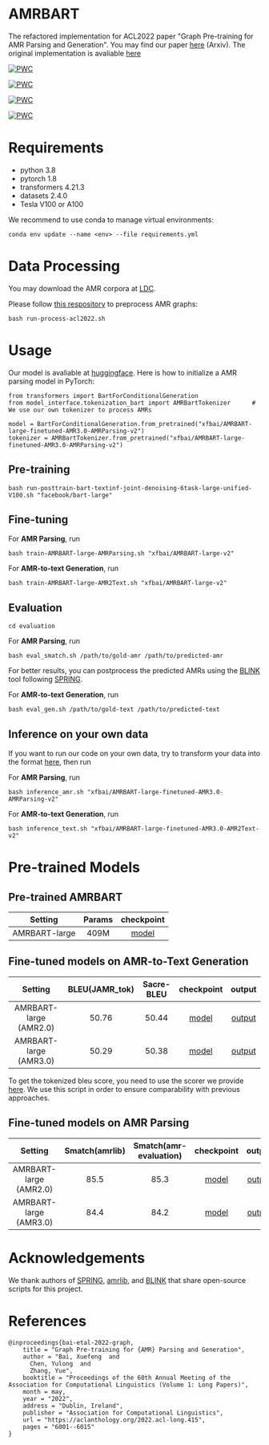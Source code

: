 # AMRBART
The refactored implementation for ACL2022 paper "Graph Pre-training for AMR Parsing and Generation". You may find our paper [here](https://arxiv.org/pdf/2203.07836.pdf) (Arxiv). The original implementation is avaliable [here](https://github.com/goodbai-nlp/AMRBART/tree/acl2022)

[![PWC](https://img.shields.io/endpoint.svg?url=https://paperswithcode.com/badge/graph-pre-training-for-amr-parsing-and-1/amr-to-text-generation-on-ldc2017t10)](https://paperswithcode.com/sota/amr-to-text-generation-on-ldc2017t10?p=graph-pre-training-for-amr-parsing-and-1)

[![PWC](https://img.shields.io/endpoint.svg?url=https://paperswithcode.com/badge/graph-pre-training-for-amr-parsing-and-1/amr-to-text-generation-on-ldc2020t02)](https://paperswithcode.com/sota/amr-to-text-generation-on-ldc2020t02?p=graph-pre-training-for-amr-parsing-and-1)

[![PWC](https://img.shields.io/endpoint.svg?url=https://paperswithcode.com/badge/graph-pre-training-for-amr-parsing-and-1/amr-parsing-on-ldc2017t10)](https://paperswithcode.com/sota/amr-parsing-on-ldc2017t10?p=graph-pre-training-for-amr-parsing-and-1)

[![PWC](https://img.shields.io/endpoint.svg?url=https://paperswithcode.com/badge/graph-pre-training-for-amr-parsing-and-1/amr-parsing-on-ldc2020t02)](https://paperswithcode.com/sota/amr-parsing-on-ldc2020t02?p=graph-pre-training-for-amr-parsing-and-1)

# Requirements
+ python 3.8
+ pytorch 1.8
+ transformers 4.21.3
+ datasets 2.4.0
+ Tesla V100 or A100

We recommend to use conda to manage virtual environments:
```
conda env update --name <env> --file requirements.yml
```

# Data Processing

<!-- Since AMR corpus require LDC license, we upload some examples for format reference. If you have the license, feel free to contact us for getting the preprocessed data. -->
You may download the AMR corpora at [LDC](https://www.ldc.upenn.edu).

Please follow [this respository](https://github.com/goodbai-nlp/AMR-Process) to preprocess AMR graphs:
``` 
bash run-process-acl2022.sh
```

# Usage

Our model is avaliable at [huggingface](https://huggingface.co/xfbai). Here is how to initialize a AMR parsing model in PyTorch:

```
from transformers import BartForConditionalGeneration
from model_interface.tokenization_bart import AMRBartTokenizer      # We use our own tokenizer to process AMRs

model = BartForConditionalGeneration.from_pretrained("xfbai/AMRBART-large-finetuned-AMR3.0-AMRParsing-v2")
tokenizer = AMRBartTokenizer.from_pretrained("xfbai/AMRBART-large-finetuned-AMR3.0-AMRParsing-v2")
```


## Pre-training
```
bash run-posttrain-bart-textinf-joint-denoising-6task-large-unified-V100.sh "facebook/bart-large"
```

## Fine-tuning

For **AMR Parsing**, run
```
bash train-AMRBART-large-AMRParsing.sh "xfbai/AMRBART-large-v2"
```

For **AMR-to-text Generation**, run
```
bash train-AMRBART-large-AMR2Text.sh "xfbai/AMRBART-large-v2"
```


## Evaluation
```
cd evaluation
```

For **AMR Parsing**, run
```
bash eval_smatch.sh /path/to/gold-amr /path/to/predicted-amr
```
For better results, you can postprocess the predicted AMRs using the [BLINK](https://github.com/facebookresearch/BLINK) tool following [SPRING](https://github.com/SapienzaNLP/spring).

For **AMR-to-text Generation**, run
```
bash eval_gen.sh /path/to/gold-text /path/to/predicted-text
```

## Inference on your own data

If you want to run our code on your own data, try to transform your data into the format [here](https://github.com/muyeby/AMRBART/tree/main/examples), then run 

For **AMR Parsing**, run
```
bash inference_amr.sh "xfbai/AMRBART-large-finetuned-AMR3.0-AMRParsing-v2"
```

For **AMR-to-text Generation**, run
```
bash inference_text.sh "xfbai/AMRBART-large-finetuned-AMR3.0-AMR2Text-v2"
```

# Pre-trained Models

## Pre-trained AMRBART


|Setting| Params | checkpoint |
|  :----:  | :----:  |:---:|
| AMRBART-large | 409M | [model](https://huggingface.co/xfbai/AMRBART-large-v2) |


## Fine-tuned models on AMR-to-Text Generation

|Setting|  BLEU(JAMR_tok)  | Sacre-BLEU | checkpoint | output | 
|  :----:  | :----:  |:---:|  :----:  | :----:  |
| AMRBART-large (AMR2.0)  | 50.76 | 50.44 | [model](https://huggingface.co/xfbai/AMRBART-large-finetuned-AMR2.0-AMR2Text-v2) | [output](https://1drv.ms/t/s!ArC7JSpdBblgswHoArZOm8ej0yhB?e=0jxWTK) |
| AMRBART-large (AMR3.0) | 50.29 | 50.38 | [model](https://huggingface.co/xfbai/AMRBART-large-finetuned-AMR3.0-AMR2Text-v2) | [output](https://1drv.ms/t/s!ArC7JSpdBblgswB1X7XrPjlxUtnn?e=zlowU9) |

To get the tokenized bleu score, you need to use the scorer we provide [here](https://github.com/muyeby/AMRBART/blob/main/fine-tune/evaluation/eval_gen.sh). We use this script in order to ensure comparability with previous approaches.

## Fine-tuned models on AMR Parsing

|Setting|  Smatch(amrlib) | Smatch(amr-evaluation) | checkpoint | output | 
|  :----:  | :----: |:---: |:---:|  :----:  |
| AMRBART-large (AMR2.0)  | 85.5 | 85.3  | [model](https://huggingface.co/xfbai/AMRBART-large-finetuned-AMR2.0-AMRParsing-v2) | [output](https://1drv.ms/t/s!ArC7JSpdBblgsywfCHhxkM6DGfbL?e=OxynaR) |
| AMRBART-large (AMR3.0)  | 84.4 | 84.2 | [model](https://huggingface.co/xfbai/AMRBART-large-finetuned-AMR3.0-AMRParsing-v2) | [output](https://1drv.ms/t/s!ArC7JSpdBblgsyuzmOH_0GMBr9m7?e=qtz2RD) |



# Acknowledgements
We thank authors of [SPRING](https://github.com/SapienzaNLP/spring), [amrlib](https://github.com/bjascob/amrlib), and [BLINK](https://github.com/facebookresearch/BLINK) that share open-source scripts for this project.
# References
```
@inproceedings{bai-etal-2022-graph,
    title = "Graph Pre-training for {AMR} Parsing and Generation",
    author = "Bai, Xuefeng  and
      Chen, Yulong  and
      Zhang, Yue",
    booktitle = "Proceedings of the 60th Annual Meeting of the Association for Computational Linguistics (Volume 1: Long Papers)",
    month = may,
    year = "2022",
    address = "Dublin, Ireland",
    publisher = "Association for Computational Linguistics",
    url = "https://aclanthology.org/2022.acl-long.415",
    pages = "6001--6015"
}
```
